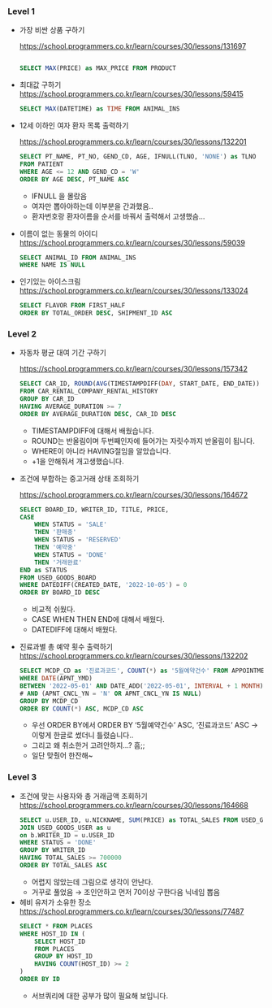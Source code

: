 ### Level 1

- 가장 비싼 상품 구하기

  https://school.programmers.co.kr/learn/courses/30/lessons/131697

  ```sql

  SELECT MAX(PRICE) as MAX_PRICE FROM PRODUCT
  ```

- 최대값 구하기
  https://school.programmers.co.kr/learn/courses/30/lessons/59415
  ```sql
  SELECT MAX(DATETIME) as TIME FROM ANIMAL_INS
  ```
- 12세 이하인 여자 환자 목록 출력하기

  https://school.programmers.co.kr/learn/courses/30/lessons/132201

  ```sql
  SELECT PT_NAME, PT_NO, GEND_CD, AGE, IFNULL(TLNO, 'NONE') as TLNO
  FROM PATIENT
  WHERE AGE <= 12 AND GEND_CD = 'W'
  ORDER BY AGE DESC, PT_NAME ASC
  ```

  - IFNULL 을 몰랐음
  - 여자만 뽑아야하는데 이부분을 간과했음..
  - 환자번호랑 환자이름을 순서를 바꿔서 출력해서 고생했슴…

- 이름이 없는 동물의 아이디
  https://school.programmers.co.kr/learn/courses/30/lessons/59039
  ```sql
  SELECT ANIMAL_ID FROM ANIMAL_INS
  WHERE NAME IS NULL
  ```
- 인기있는 아이스크림
  https://school.programmers.co.kr/learn/courses/30/lessons/133024
  ```sql
  SELECT FLAVOR FROM FIRST_HALF
  ORDER BY TOTAL_ORDER DESC, SHIPMENT_ID ASC
  ```

### Level 2

- 자동차 평균 대여 기간 구하기

  https://school.programmers.co.kr/learn/courses/30/lessons/157342

  ```sql
  SELECT CAR_ID, ROUND(AVG(TIMESTAMPDIFF(DAY, START_DATE, END_DATE)) + 1,1) as AVERAGE_DURATION
  FROM CAR_RENTAL_COMPANY_RENTAL_HISTORY
  GROUP BY CAR_ID
  HAVING AVERAGE_DURATION >= 7
  ORDER BY AVERAGE_DURATION DESC, CAR_ID DESC
  ```

  - TIMESTAMPDIFF에 대해서 배웠습니다.
  - ROUND는 반올림이며 두번째인자에 들어가는 자릿수까지 반올림이 됩니다.
  - WHERE이 아니라 HAVING절임을 알았습니다.
  - +1을 안해줘서 개고생했습니다.

- 조건에 부합하는 중고거래 상태 조회하기

  https://school.programmers.co.kr/learn/courses/30/lessons/164672

  ```sql
  SELECT BOARD_ID, WRITER_ID, TITLE, PRICE,
  CASE
      WHEN STATUS = 'SALE'
      THEN '판매중'
      WHEN STATUS = 'RESERVED'
      THEN '예약중'
      WHEN STATUS = 'DONE'
      THEN '거래완료'
  END as STATUS
  FROM USED_GOODS_BOARD
  WHERE DATEDIFF(CREATED_DATE, '2022-10-05') = 0
  ORDER BY BOARD_ID DESC
  ```

  - 비교적 쉬웠다.
  - CASE WHEN THEN END에 대해서 배웠다.
  - DATEDIFF에 대해서 배웠다.

- 진료과별 총 예약 횟수 출력하기
  https://school.programmers.co.kr/learn/courses/30/lessons/132202
  ```sql
  SELECT MCDP_CD as '진료과코드', COUNT(*) as '5월예약건수' FROM APPOINTMENT
  WHERE DATE(APNT_YMD)
  BETWEEN '2022-05-01' AND DATE_ADD('2022-05-01', INTERVAL + 1 MONTH)
  # AND (APNT_CNCL_YN = 'N' OR APNT_CNCL_YN IS NULL)
  GROUP BY MCDP_CD
  ORDER BY COUNT(*) ASC, MCDP_CD ASC
  ```
  - 우선 ORDER BY에서
    ORDER BY ‘5월예약건수’ ASC, ‘진료과코드’ ASC → 이렇게 한글로 썼더니 틀렸슴니다..
  - 그리고 왜 취소한거 고려안하지…? 흠;;
  - 일단 맞췄어 한잔해~

### Level 3

- 조건에 맞는 사용자와 총 거래금액 조회하기
  https://school.programmers.co.kr/learn/courses/30/lessons/164668
  ```sql
  SELECT u.USER_ID, u.NICKNAME, SUM(PRICE) as TOTAL_SALES FROM USED_GOODS_BOARD as b
  JOIN USED_GOODS_USER as u
  on b.WRITER_ID = u.USER_ID
  WHERE STATUS = 'DONE'
  GROUP BY WRITER_ID
  HAVING TOTAL_SALES >= 700000
  ORDER BY TOTAL_SALES ASC
  ```
  - 어렵지 않았는데 그림으로 생각이 안난다.
  - 거꾸로 풀었음 → 조인안하고 먼저 70이상 구한다음 닉네임 뽑음
- 헤비 유저가 소유한 장소
  https://school.programmers.co.kr/learn/courses/30/lessons/77487
  ```sql
  SELECT * FROM PLACES
  WHERE HOST_ID IN (
      SELECT HOST_ID
      FROM PLACES
      GROUP BY HOST_ID
      HAVING COUNT(HOST_ID) >= 2
  )
  ORDER BY ID
  ```
  - 서브쿼리에 대한 공부가 많이 필요해 보입니다.
